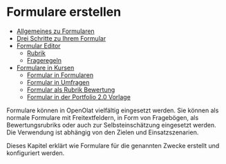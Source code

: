 # Formulare erstellen

* [Allgemeines zu Formularen](General_information_on_Forms.de.md)
* [Drei Schritte zu Ihrem Formular](../forms/Three_Steps_to_your_Form.de.md)
* [Formular Editor](../learningresources/Form_editor_Questionnaire_editor.de.md)
  * [Rubrik](Rubric.de.md)
  * [Frageregeln](Question_rules.de.md)
* [Formulare in Kursen](Forms_in_Courses.de.md)
  * [Formular in Formularen](Forms_in_Forms_Element.de.md)
  * [Formular in Umfragen](Forms_in_Questionnaires.de.md)
  * [Formular als Rubrik Bewertung](Forms_in_Rubric_Scoring.de.md)
  * [Formular in der Portfolio 2.0 Vorlage](Forms_in_the_ePortfolio_template.de.md)

Formulare können in OpenOlat vielfältig eingesetzt werden. Sie können als normale Formulare mit Freitextfeldern, in Form von Fragebögen, als Bewertungsrubriks oder auch zur Selbsteinschätzung eingesetzt werden. Die Verwendung ist abhängig von den Zielen und Einsatzszenarien.

Dieses Kapitel erklärt wie Formulare für die genannten Zwecke erstellt und konfiguriert werden.
